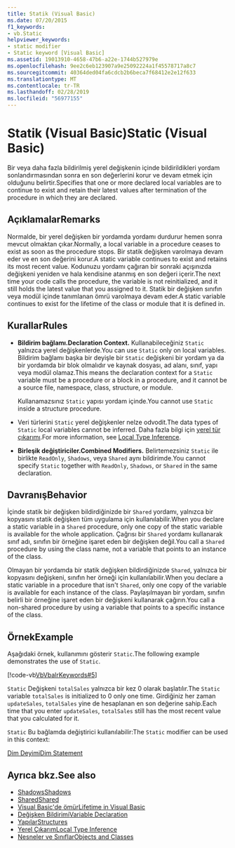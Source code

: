 ```yaml
---
title: Statik (Visual Basic)
ms.date: 07/20/2015
f1_keywords:
- vb.Static
helpviewer_keywords:
- static modifier
- Static keyword [Visual Basic]
ms.assetid: 19013910-4658-47b6-a22e-1744b527979e
ms.openlocfilehash: 9ee2c6eb123907a9e25092224a1f45578717a8c7
ms.sourcegitcommit: 40364ded04fa6cdcb2b6beca7f68412e2e12f633
ms.translationtype: MT
ms.contentlocale: tr-TR
ms.lasthandoff: 02/28/2019
ms.locfileid: "56977155"
---
```

# <a name="static-visual-basic"></a><span data-ttu-id="47610-102">Statik (Visual Basic)</span><span class="sxs-lookup"><span data-stu-id="47610-102">Static (Visual Basic)</span></span>
<span data-ttu-id="47610-103">Bir veya daha fazla bildirilmiş yerel değişkenin içinde bildirildikleri yordam sonlandırmasından sonra en son değerlerini korur ve devam etmek için olduğunu belirtir.</span><span class="sxs-lookup"><span data-stu-id="47610-103">Specifies that one or more declared local variables are to continue to exist and retain their latest values after termination of the procedure in which they are declared.</span></span>  
  
## <a name="remarks"></a><span data-ttu-id="47610-104">Açıklamalar</span><span class="sxs-lookup"><span data-stu-id="47610-104">Remarks</span></span>  
 <span data-ttu-id="47610-105">Normalde, bir yerel değişken bir yordamda yordamı durdurur hemen sonra mevcut olmaktan çıkar.</span><span class="sxs-lookup"><span data-stu-id="47610-105">Normally, a local variable in a procedure ceases to exist as soon as the procedure stops.</span></span> <span data-ttu-id="47610-106">Bir statik değişken varolmaya devam eder ve en son değerini korur.</span><span class="sxs-lookup"><span data-stu-id="47610-106">A static variable continues to exist and retains its most recent value.</span></span> <span data-ttu-id="47610-107">Kodunuzu yordamı çağıran bir sonraki açışınızda değişkeni yeniden ve hala kendisine atanmış en son değeri içerir.</span><span class="sxs-lookup"><span data-stu-id="47610-107">The next time your code calls the procedure, the variable is not reinitialized, and it still holds the latest value that you assigned to it.</span></span> <span data-ttu-id="47610-108">Statik bir değişken sınıfın veya modül içinde tanımlanan ömrü varolmaya devam eder.</span><span class="sxs-lookup"><span data-stu-id="47610-108">A static variable continues to exist for the lifetime of the class or module that it is defined in.</span></span>  
  
## <a name="rules"></a><span data-ttu-id="47610-109">Kurallar</span><span class="sxs-lookup"><span data-stu-id="47610-109">Rules</span></span>  
  
-   <span data-ttu-id="47610-110">**Bildirim bağlamı.**</span><span class="sxs-lookup"><span data-stu-id="47610-110">**Declaration Context.**</span></span> <span data-ttu-id="47610-111">Kullanabileceğiniz `Static` yalnızca yerel değişkenlerde.</span><span class="sxs-lookup"><span data-stu-id="47610-111">You can use `Static` only on local variables.</span></span> <span data-ttu-id="47610-112">Bildirim bağlamı başka bir deyişle bir `Static` değişkeni bir yordam ya da bir yordamda bir blok olmalıdır ve kaynak dosyası, ad alanı, sınıf, yapı veya modül olamaz.</span><span class="sxs-lookup"><span data-stu-id="47610-112">This means the declaration context for a `Static` variable must be a procedure or a block in a procedure, and it cannot be a source file, namespace, class, structure, or module.</span></span>  
  
     <span data-ttu-id="47610-113">Kullanamazsınız `Static` yapısı yordam içinde.</span><span class="sxs-lookup"><span data-stu-id="47610-113">You cannot use `Static` inside a structure procedure.</span></span>  
  
-   <span data-ttu-id="47610-114">Veri türlerini `Static` yerel değişkenler nelze odvodit.</span><span class="sxs-lookup"><span data-stu-id="47610-114">The data types of `Static` local variables cannot be inferred.</span></span> <span data-ttu-id="47610-115">Daha fazla bilgi için [yerel tür çıkarımı](../../../visual-basic/programming-guide/language-features/variables/local-type-inference.md).</span><span class="sxs-lookup"><span data-stu-id="47610-115">For more information, see [Local Type Inference](../../../visual-basic/programming-guide/language-features/variables/local-type-inference.md).</span></span>  
  
-   <span data-ttu-id="47610-116">**Birleşik değiştiriciler.**</span><span class="sxs-lookup"><span data-stu-id="47610-116">**Combined Modifiers.**</span></span> <span data-ttu-id="47610-117">Belirtemezsiniz `Static` ile birlikte `ReadOnly`, `Shadows`, veya `Shared` aynı bildirimde.</span><span class="sxs-lookup"><span data-stu-id="47610-117">You cannot specify `Static` together with `ReadOnly`, `Shadows`, or `Shared` in the same declaration.</span></span>  
  
## <a name="behavior"></a><span data-ttu-id="47610-118">Davranış</span><span class="sxs-lookup"><span data-stu-id="47610-118">Behavior</span></span>  
 <span data-ttu-id="47610-119">İçinde statik bir değişken bildirdiğinizde bir `Shared` yordamı, yalnızca bir kopyasını statik değişken tüm uygulama için kullanılabilir.</span><span class="sxs-lookup"><span data-stu-id="47610-119">When you declare a static variable in a `Shared` procedure, only one copy of the static variable is available for the whole application.</span></span> <span data-ttu-id="47610-120">Çağrısı bir `Shared` yordamı kullanarak sınıf adı, sınıfın bir örneğine işaret eden bir değişken değil.</span><span class="sxs-lookup"><span data-stu-id="47610-120">You call a `Shared` procedure by using the class name, not a variable that points to an instance of the class.</span></span>  
  
 <span data-ttu-id="47610-121">Olmayan bir yordamda bir statik değişken bildirdiğinizde `Shared`, yalnızca bir kopyasını değişkeni, sınıfın her örneği için kullanılabilir.</span><span class="sxs-lookup"><span data-stu-id="47610-121">When you declare a static variable in a procedure that isn't `Shared`, only one copy of the variable is available for each instance of the class.</span></span> <span data-ttu-id="47610-122">Paylaşılmayan bir yordam, sınıfın belirli bir örneğine işaret eden bir değişkeni kullanarak çağırın.</span><span class="sxs-lookup"><span data-stu-id="47610-122">You call a non-shared procedure by using a variable that points to a specific instance of the class.</span></span>  
  
## <a name="example"></a><span data-ttu-id="47610-123">Örnek</span><span class="sxs-lookup"><span data-stu-id="47610-123">Example</span></span>  
 <span data-ttu-id="47610-124">Aşağıdaki örnek, kullanımını gösterir `Static`.</span><span class="sxs-lookup"><span data-stu-id="47610-124">The following example demonstrates the use of `Static`.</span></span>  
  
 [!code-vb[VbVbalrKeywords#5](~/samples/snippets/visualbasic/VS_Snippets_VBCSharp/VbVbalrKeywords/VB/Class1.vb#5)]  
  
 <span data-ttu-id="47610-125">`Static` Değişkeni `totalSales` yalnızca bir kez 0 olarak başlatılır.</span><span class="sxs-lookup"><span data-stu-id="47610-125">The `Static` variable `totalSales` is initialized to 0 only one time.</span></span> <span data-ttu-id="47610-126">Girdiğiniz her zaman `updateSales`, `totalSales` yine de hesaplanan en son değerine sahip.</span><span class="sxs-lookup"><span data-stu-id="47610-126">Each time that you enter `updateSales`, `totalSales` still has the most recent value that you calculated for it.</span></span>  
  
 <span data-ttu-id="47610-127">`Static` Bu bağlamda değiştirici kullanılabilir:</span><span class="sxs-lookup"><span data-stu-id="47610-127">The `Static` modifier can be used in this context:</span></span>  
  
 [<span data-ttu-id="47610-128">Dim Deyimi</span><span class="sxs-lookup"><span data-stu-id="47610-128">Dim Statement</span></span>](../../../visual-basic/language-reference/statements/dim-statement.md)  
  
## <a name="see-also"></a><span data-ttu-id="47610-129">Ayrıca bkz.</span><span class="sxs-lookup"><span data-stu-id="47610-129">See also</span></span>
- [<span data-ttu-id="47610-130">Shadows</span><span class="sxs-lookup"><span data-stu-id="47610-130">Shadows</span></span>](../../../visual-basic/language-reference/modifiers/shadows.md)
- [<span data-ttu-id="47610-131">Shared</span><span class="sxs-lookup"><span data-stu-id="47610-131">Shared</span></span>](../../../visual-basic/language-reference/modifiers/shared.md)
- [<span data-ttu-id="47610-132">Visual Basic'de ömür</span><span class="sxs-lookup"><span data-stu-id="47610-132">Lifetime in Visual Basic</span></span>](../../../visual-basic/programming-guide/language-features/declared-elements/lifetime.md)
- [<span data-ttu-id="47610-133">Değişken Bildirimi</span><span class="sxs-lookup"><span data-stu-id="47610-133">Variable Declaration</span></span>](../../../visual-basic/programming-guide/language-features/variables/variable-declaration.md)
- [<span data-ttu-id="47610-134">Yapılar</span><span class="sxs-lookup"><span data-stu-id="47610-134">Structures</span></span>](../../../visual-basic/programming-guide/language-features/data-types/structures.md)
- [<span data-ttu-id="47610-135">Yerel Çıkarım</span><span class="sxs-lookup"><span data-stu-id="47610-135">Local Type Inference</span></span>](../../../visual-basic/programming-guide/language-features/variables/local-type-inference.md)
- [<span data-ttu-id="47610-136">Nesneler ve Sınıflar</span><span class="sxs-lookup"><span data-stu-id="47610-136">Objects and Classes</span></span>](../../../visual-basic/programming-guide/language-features/objects-and-classes/index.md)
